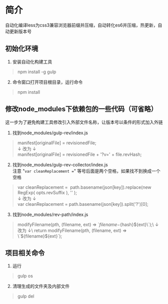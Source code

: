 # 简介
自动化编译less为css3兼容浏览器前缀并压缩，自动转化es6并压缩，热更新，自动更新版本号

## 初始化环境
1. 安装自动化构建工具
> npm install -g gulp

2. 命令窗口打开项目根目录，运行命令
> npm install

## 修改node_modules下依赖包的一些代码（可省略）
这一步为了避免构建工具修改引入外部文件名称，让版本号以条件的形式加入外链

1. 找到node_modules/gulp-rev/index.js  
> manifest[originalFile] = revisionedFile;\
> ↓ 改为 ↓\
> manifest[originalFile] = revisionedFile + '?v=' + file.revHash;

2. 找到node_modules/gulp-rev-collector/index.js\
注意 "`var cleanReplacement =`" 等号后面是两个空格，如果找不到换成一个空格
> var cleanReplacement =&nbsp;&nbsp;path.basename(json[key]).replace(new RegExp( opts.revSuffix ), '' );\
> ↓ 改为 ↓\
> var cleanReplacement = path.basename(json[key]).split('?')[0];


3. 找到node_modules/rev-path/index.js 
> modifyFilename(pth, (filename, ext) => \`${filename}-${hash}${ext}\`);\
> ↓ 改为 ↓\
> return modifyFilename(pth, (filename, ext) => \`${filename}${ext}\`);

## 项目相关命令
1.  运行
> gulp os
2.  清理生成的文件夹及内部文件
> gulp del
